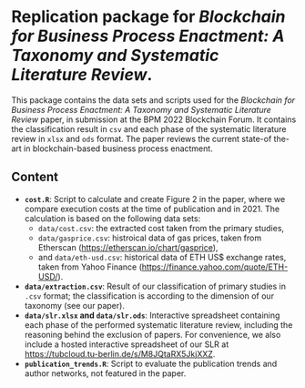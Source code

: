 # Replication package for _Blockchain for Business Process Enactment: A Taxonomy and Systematic Literature Review_. 

This package contains the data sets and scripts used for the _Blockchain for Business Process Enactment:
A Taxonomy and Systematic Literature Review_ paper, in submission at the BPM 2022 Blockchain Forum. It contains the classification result in `csv` and each phase of the systematic literature review in `xlsx` and `ods` format. The paper reviews the current state-of the-art in blockchain-based business process enactment.

## Content

- **`cost.R`**: Script to calculate and create Figure 2 in the paper, where we compare execution costs at the time of publication and in 2021. The calculation is based on the following data sets: 
  - `data/cost.csv`: the extracted cost taken from the primary studies,
  - `data/gasprice.csv`: histroical data of gas prices, taken from Etherscan (https://etherscan.io/chart/gasprice),
  -  and `data/eth-usd.csv`: historical data of ETH US$ exchange rates, taken from Yahoo Finance (https://finance.yahoo.com/quote/ETH-USD/).
-  **`data/extraction.csv`**: Result of our classification of primary studies in `.csv` format; the classification is according to the dimension of our taxonomy (see our paper). 
-  **`data/slr.xlsx` and `data/slr.ods`**: Interactive spreadsheet containing each phase of the performed systematic literature review, including the reasoning behind the exclusion of papers. For convenience, we also include a hosted interactive spreadsheet of
our SLR at https://tubcloud.tu-berlin.de/s/M8JQtaRX5JkjXXZ.
-  **`publication_trends.R`**: Script to evaluate the publication trends and author networks, not featured in the paper. 
